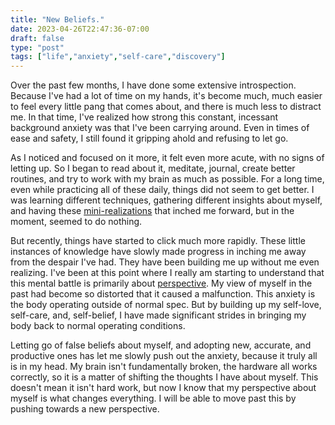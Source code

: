 ```yaml
---
title: "New Beliefs."
date: 2023-04-26T22:47:36-07:00
draft: false
type: "post"
tags: ["life","anxiety","self-care","discovery"]
---
```


Over the past few months, I have done some extensive introspection. Because I've had a lot of time on my hands, it's become much, much easier to feel every little pang that comes about, and there is much less to distract me. In that time, I've realized how strong this constant, incessant background anxiety was that I've been carrying around. Even in times of ease and safety, I still found it gripping ahold and refusing to let go.

As I noticed and focused on it more, it felt even more acute, with no signs of letting up. So I began to read about it, meditate, journal, create better routines, and try to work with my brain as much as possible. For a long time, even while practicing all of these daily, things did not seem to get better. I was learning different techniques, gathering different insights about myself, and having these [mini-realizations](/posts/tools/ "It's All In Your Head. | mental excess.") that inched me forward, but in the moment, seemed to do nothing.

But recently, things have started to click much more rapidly. These little instances of knowledge have slowly made progress in inching me away from the despair I've had. They have been building me up without me even realizing. I've been at this point where I really am starting to understand that this mental battle is primarily about [perspective](/posts/mindcontrol/ "Reality through Perception. | mental excess."). My view of myself in the past had become so distorted that it caused a malfunction. This anxiety is the body operating outside of normal spec. But by building up my self-love, self-care, and, self-belief, I have made significant strides in bringing my body back to normal operating conditions.

Letting go of false beliefs about myself, and adopting new, accurate, and productive ones has let me slowly push out the anxiety, because it truly all is in my head. My brain isn't fundamentally broken, the hardware all works correctly, so it is a matter of shifting the thoughts I have about myself. This doesn't mean it isn't hard work, but now I know that my perspective about myself is what changes everything. I will be able to move past this by pushing towards a new perspective.
